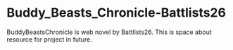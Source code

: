 # Buddy_Beasts_Chronicle-Battlists26
BuddyBeastsChronicle is web novel by Battlists26. This is space about resource for project in future.
